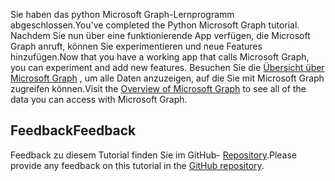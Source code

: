 <!-- markdownlint-disable MD002 MD041 -->

<span data-ttu-id="d2d95-101">Sie haben das python Microsoft Graph-Lernprogramm abgeschlossen.</span><span class="sxs-lookup"><span data-stu-id="d2d95-101">You've completed the Python Microsoft Graph tutorial.</span></span> <span data-ttu-id="d2d95-102">Nachdem Sie nun über eine funktionierende App verfügen, die Microsoft Graph anruft, können Sie experimentieren und neue Features hinzufügen.</span><span class="sxs-lookup"><span data-stu-id="d2d95-102">Now that you have a working app that calls Microsoft Graph, you can experiment and add new features.</span></span> <span data-ttu-id="d2d95-103">Besuchen Sie die [Übersicht über Microsoft Graph](/graph/overview) , um alle Daten anzuzeigen, auf die Sie mit Microsoft Graph zugreifen können.</span><span class="sxs-lookup"><span data-stu-id="d2d95-103">Visit the [Overview of Microsoft Graph](/graph/overview) to see all of the data you can access with Microsoft Graph.</span></span>

## <a name="feedback"></a><span data-ttu-id="d2d95-104">Feedback</span><span class="sxs-lookup"><span data-stu-id="d2d95-104">Feedback</span></span>

<span data-ttu-id="d2d95-105">Feedback zu diesem Tutorial finden Sie im GitHub- [Repository](https://github.com/microsoftgraph/msgraph-training-pythondjangoapp).</span><span class="sxs-lookup"><span data-stu-id="d2d95-105">Please provide any feedback on this tutorial in the [GitHub repository](https://github.com/microsoftgraph/msgraph-training-pythondjangoapp).</span></span>